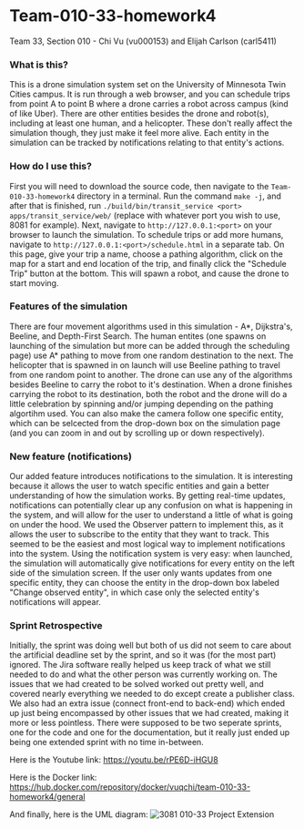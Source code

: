 # Team-010-33-homework4

Team 33, Section 010 - Chi Vu (vu000153) and Elijah Carlson (carl5411)

### What is this?
This is a drone simulation system set on the University of Minnesota Twin Cities campus. It is run through a web browser, and you can schedule trips from point A to point B where a drone carries a robot across campus (kind of like Uber). There are other entities besides the drone and robot(s), including at least one human, and a helicopter. These don't really affect the simulation though, they just make it feel more alive. Each entity in the simulation can be tracked by notifications relating to that entity's actions. 

### How do I use this?
First you will need to download the source code, then navigate to the `Team-010-33-homework4` directory in a terminal. Run the command `make -j`, and after that is finished, run `./build/bin/transit_service <port> apps/transit_service/web/` (replace <port> with whatever port you wish to use, 8081 for example). Next, navigate to `http://127.0.0.1:<port>` on your browser to launch the simulation. To schedule trips or add more humans, navigate to `http://127.0.0.1:<port>/schedule.html` in a separate tab. On this page, give your trip a name, choose a pathing algorithm, click on the map for a start and end location of the trip, and finally click the "Schedule Trip" button at the bottom. This will spawn a robot, and cause the drone to start moving.

### Features of the simulation
There are four movement algorithms used in this simulation - A*, Dijkstra's, Beeline, and Depth-First Search. The human entites (one spawns on launching of the simulation but more can be added through the scheduling page) use A* pathing to move from one random destination to the next. The helicopter that is spawned in on launch will use Beeline pathing to travel from one random point to another. The drone can use any of the algorithms besides Beeline to carry the robot to it's destination. When a drone finishes carrying the robot to its destination, both the robot and the drone will do a little celebration by spinning and/or jumping depending on the pathing algortihm used. You can also make the camera follow one specific entity, which can be selcected from the drop-down box on the simulation page (and you can zoom in and out by scrolling up or down respectively).

### New feature (notifications)
Our added feature introduces notifications to the simulation. It is interesting because it allows the user to watch specific entities and gain a better understanding of how the simulation works. By getting real-time updates, notifications can potentially clear up any confusion on what is happening in the system, and will allow for the user to understand a little of what is going on under the hood. We used the Observer pattern to implement this, as it allows the user to subscribe to the entity that they want to track. This seemed to be the easiest and most logical way to implement notifications into the system. Using the notification system is very easy: when launched, the simulation will automatically give notifications for every entity on the left side of the simulation screen. If the user only wants updates from one specific entity, they can choose the entity in the drop-down box labeled "Change observed entity", in which case only the selected entity's notifications will appear.

### Sprint Retrospective
Initially, the sprint was doing well but both of us did not seem to care about the artificial deadline set by the sprint, and so it was (for the most part) ignored. The Jira software really helped us keep track of what we still needed to do and what the other person was currently working on. The issues that we had created to be solved worked out pretty well, and covered nearly everything we needed to do except create a publisher class. We also had an extra issue (connect front-end to back-end) which ended up just being encompassed by other issues that we had created, making it more or less pointless. There were supposed to be two seperate sprints, one for the code and one for the documentation, but it really just ended up being one extended sprint with no time in-between. 

Here is the Youtube link: https://youtu.be/rPE6D-iHGU8

Here is the Docker link: https://hub.docker.com/repository/docker/vuqchi/team-010-33-homework4/general

And finally, here is the UML diagram:
![3081 010-33 Project Extension](https://media.github.umn.edu/user/24568/files/1fc21f47-6242-4a29-9d6c-0360e6c62e79)
